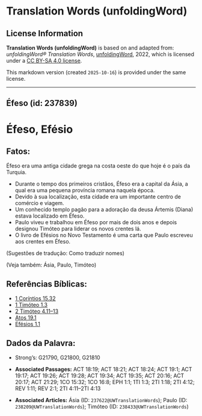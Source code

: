 # Translation Words (unfoldingWord)

## License Information

**Translation Words (unfoldingWord)** is based on and adapted from: _unfoldingWord® Translation Words_, [unfoldingWord](https://unfoldingword.org/utw), 2022, which is licensed under a [CC BY-SA 4.0 license](https://creativecommons.org/licenses/by-sa/4.0/legalcode.en).

This markdown version (created `2025-10-16`) is provided under the same license.



--------------------------------

## Éfeso (id: 237839)

Éfeso, Efésio
=============

Fatos:
------

Éfeso era uma antiga cidade grega na costa oeste do que hoje é o país da Turquia.

* Durante o tempo dos primeiros cristãos, Éfeso era a capital da Ásia, a qual era uma pequena província romana naquela época.
* Devido à sua localização, esta cidade era um importante centro de comércio e viagem.
* Um conhecido templo pagão para a adoração da deusa Ártemis (Diana) estava localizado em Éfeso.
* Paulo viveu e trabalhou em Éfeso por mais de dois anos e depois designou Timóteo para liderar os novos crentes lá.
* O livro de Efésios no Novo Testamento é uma carta que Paulo escreveu aos crentes em Éfeso.

(Sugestões de tradução: Como traduzir nomes)

(Veja também: Ásia, Paulo, Timóteo)

Referências Bíblicas:
---------------------

* [1 Coríntios 15\.32](https://ref.ly/1Cor15:32)
* [1 Timóteo 1\.3](https://ref.ly/1Tim1:3)
* [2 Timóteo 4\.11–13](https://ref.ly/2Tim4:11-2Tim4:13)
* [Atos 19\.1](https://ref.ly/Acts19:1)
* [Efésios 1\.1](https://ref.ly/Eph1:1)

Dados da Palavra:
-----------------

* Strong’s: G21790, G21800, G21810

* **Associated Passages:** ACT 18:19; ACT 18:21; ACT 18:24; ACT 19:1; ACT 19:17; ACT 19:26; ACT 19:28; ACT 19:34; ACT 19:35; ACT 20:16; ACT 20:17; ACT 21:29; 1CO 15:32; 1CO 16:8; EPH 1:1; 1TI 1:3; 2TI 1:18; 2TI 4:12; REV 1:11; REV 2:1; 2TI 4:11–2TI 4:13
* **Associated Articles:** Ásia (ID: `237622@UWTranslationWords`); Paulo (ID: `238209@UWTranslationWords`); Timóteo (ID: `238433@UWTranslationWords`)

